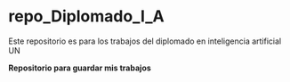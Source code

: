 # repo_Diplomado_I_A
Este repositorio es para los trabajos del diplomado en inteligencia artificial UN

**Repositorio para guardar mis trabajos**
